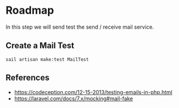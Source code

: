 # Roadmap

In this step we will send test the send / receive mail service.

## Create a Mail Test

```shell
sail artisan make:test MailTest
```

## References

- https://codeception.com/12-15-2013/testing-emails-in-php.html
- https://laravel.com/docs/7.x/mocking#mail-fake
